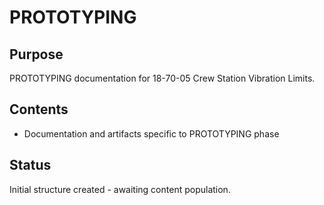 # PROTOTYPING

## Purpose
PROTOTYPING documentation for 18-70-05 Crew Station Vibration Limits.

## Contents
- Documentation and artifacts specific to PROTOTYPING phase

## Status
Initial structure created - awaiting content population.
